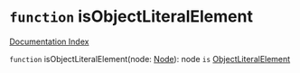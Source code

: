 # `function` isObjectLiteralElement

[Documentation Index](../README.md)

`function` isObjectLiteralElement(node: [Node](../interface.Node/README.md)): node `is` [ObjectLiteralElement](../interface.ObjectLiteralElement/README.md)

